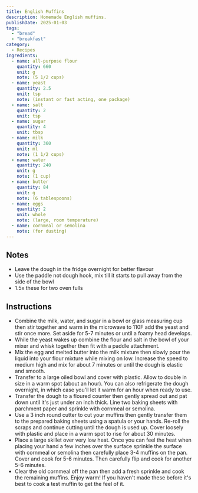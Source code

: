 ```yaml
---
title: English Muffins
description: Homemade English muffins.
publishDate: 2025-01-03
tags:
  - "bread"
  - "breakfast"
category:
  - Recipes
ingredients:
  - name: all-purpose flour
    quantity: 660
    unit: g
    note: (5 1/2 cups)
  - name: yeast
    quantity: 2.5
    unit: tsp
    note: (instant or fast acting, one package)
  - name: salt
    quantity: 2
    unit: tsp
  - name: sugar
    quantity: 4
    unit: tbsp
  - name: milk
    quantity: 360
    unit: ml
    note: (1 1/2 cups)
  - name: water
    quantity: 240
    unit: g
    note: (1 cup)
  - name: butter
    quantity: 84
    unit: g
    note: (6 tablespoons)
  - name: eggs
    quantity: 2
    unit: whole
    note: (large, room temperature)
  - name: cornmeal or semolina
    note: (for dusting)
---
```


## Notes

- Leave the dough in the fridge overnight for better flavour
- Use the paddle not dough hook, mix till it starts to pull away from the side of the bowl
- 1.5x these for two oven fulls

## Instructions

- Combine the milk, water, and sugar in a bowl or glass measuring cup then stir together and warm in the microwave to 110F add the yeast and stir once more. Set aside for 5-7 minutes or until a foamy head develops.
- While the yeast wakes up combine the flour and salt in the bowl of your mixer and whisk together then fit with a paddle attachment.
- Mix the egg and melted butter into the milk mixture then slowly pour the liquid into your flour mixture while mixing on low. Increase the speed to medium high and mix for about 7 minutes or until the dough is elastic and smooth.
- Transfer to a large oiled bowl and cover with plastic. Allow to double in size in a warm spot (about an hour). You can also refrigerate the dough overnight, in which case you'll let it warm for an hour when ready to use.
- Transfer the dough to a floured counter then gently spread out and pat down until it's just under an inch thick. Line two baking sheets with parchment paper and sprinkle with cornmeal or semolina.
- Use a 3 inch round cutter to cut your muffins then gently transfer them to the prepared baking sheets using a spatula or your hands. Re-roll the scraps and continue cutting until the dough is used up. Cover loosely with plastic and place in a warm spot to rise for about 30 minutes.
- Place a large skillet over very low heat. Once you can feel the heat when placing your hand a few inches over the surface sprinkle the surface with cornmeal or semolina then carefully place 3-4 muffins on the pan. Cover and cook for 5-6 minutes. Then carefully flip and cook for another 5-6 minutes.
- Clear the old cornmeal off the pan then add a fresh sprinkle and cook the remaining muffins. Enjoy warm! If you haven't made these before it's best to cook a test muffin to get the feel of it.
